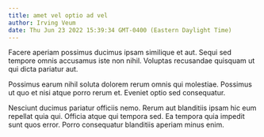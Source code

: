 ```yaml
---
title: amet vel optio ad vel
author: Irving Veum
date: Thu Jun 23 2022 15:39:34 GMT-0400 (Eastern Daylight Time)
---
```

Facere aperiam possimus ducimus ipsam similique et aut. Sequi sed tempore omnis accusamus iste non nihil. Voluptas recusandae quisquam ut qui dicta pariatur aut.

 Possimus earum nihil soluta dolorem rerum omnis qui molestiae. Possimus ut quo et nisi atque porro rerum et. Eveniet optio sed consequatur.

 Nesciunt ducimus pariatur officiis nemo. Rerum aut blanditiis ipsam hic eum repellat quia qui. Officia atque qui tempora sed. Ea tempora quia impedit sunt quos error. Porro consequatur blanditiis aperiam minus enim.